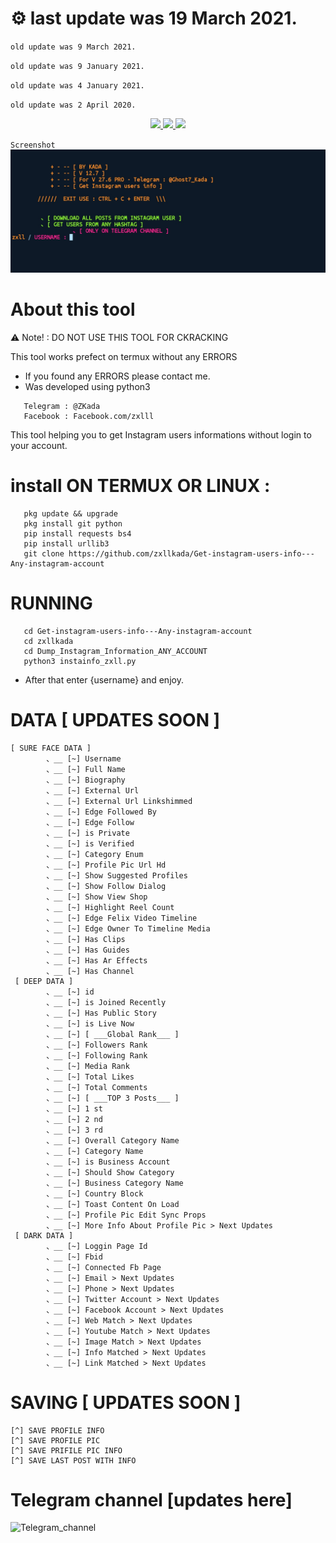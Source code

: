 # ⚙ last update was 19 March 2021.

``old update was 9 March 2021.``

``old update was 9 January 2021.``

``old update was 4 January 2021.``

``old update was 2 April 2020.``

<p align="center">
   <a href="https://twitter.com/kada_soulayman">
      <img src="https://img.shields.io/twitter/follow/kada_soulayman?label=Follow">
   </a>
   <a href="https://github.com/zxllkada/Get-instagram-users-info---Any-instagram-account">
      <img src="https://img.shields.io/github/stars/zxllkada/Get-instagram-users-info---Any-instagram-account?style=social">
   </a>
   <a href="https://github.com/zxllkada">
      <img src="https://img.shields.io/github/followers/zxllkada?label=Follow&style=social">
   </a>
</p>

``Screenshot``
![zxllkada_TOLL](zxllkada/instainfo_zxll_sc.jpg)
# About this tool

:warning: Note! : DO NOT USE THIS TOOL FOR CKRACKING

This tool works prefect on termux without any ERRORS
* If you found any ERRORS please contact me.
* Was developed using python3

```
   Telegram : @ZKada
   Facebook : Facebook.com/zxlll
```

This tool helping you to get Instagram users informations without login to your account.


# install ON TERMUX OR LINUX :
```
   pkg update && upgrade
   pkg install git python
   pip install requests bs4 
   pip install urllib3
   git clone https://github.com/zxllkada/Get-instagram-users-info---Any-instagram-account
```

# RUNNING
```
   cd Get-instagram-users-info---Any-instagram-account
   cd zxllkada
   cd Dump_Instagram_Information_ANY_ACCOUNT
   python3 instainfo_zxll.py
```
* After that enter {username} and enjoy.


# DATA [ UPDATES SOON ]
```
[ SURE FACE DATA ] 
        、__ [~] Username
        、__ [~] Full Name
        、__ [~] Biography
        、__ [~] External Url
        、__ [~] External Url Linkshimmed
        、__ [~] Edge Followed By
        、__ [~] Edge Follow
        、__ [~] is Private
        、__ [~] is Verified
        、__ [~] Category Enum
        、__ [~] Profile Pic Url Hd
        、__ [~] Show Suggested Profiles
        、__ [~] Show Follow Dialog
        、__ [~] Show View Shop
        、__ [~] Highlight Reel Count
        、__ [~] Edge Felix Video Timeline
        、__ [~] Edge Owner To Timeline Media
        、__ [~] Has Clips
        、__ [~] Has Guides
        、__ [~] Has Ar Effects
        、__ [~] Has Channel
 [ DEEP DATA ]
        、__ [~] id
        、__ [~] is Joined Recently
        、__ [~] Has Public Story
        、__ [~] is Live Now
        、__ [~] [ ___Global Rank___ ]
        、__ [~] Followers Rank
        、__ [~] Following Rank
        、__ [~] Media Rank
        、__ [~] Total Likes
        、__ [~] Total Comments
        、__ [~] [ ___TOP 3 Posts___ ]      
        、__ [~] 1 st
        、__ [~] 2 nd
        、__ [~] 3 rd
        、__ [~] Overall Category Name
        、__ [~] Category Name
        、__ [~] is Business Account
        、__ [~] Should Show Category
        、__ [~] Business Category Name
        、__ [~] Country Block
        、__ [~] Toast Content On Load
        、__ [~] Profile Pic Edit Sync Props
        、__ [~] More Info About Profile Pic > Next Updates
 [ DARK DATA ]
        、__ [~] Loggin Page Id
        、__ [~] Fbid
        、__ [~] Connected Fb Page
        、__ [~] Email > Next Updates
        、__ [~] Phone > Next Updates
        、__ [~] Twitter Account > Next Updates
        、__ [~] Facebook Account > Next Updates
        、__ [~] Web Match > Next Updates
        、__ [~] Youtube Match > Next Updates
        、__ [~] Image Match > Next Updates
        、__ [~] Info Matched > Next Updates
        、__ [~] Link Matched > Next Updates
```

# SAVING [ UPDATES SOON ]

```
[^] SAVE PROFILE INFO
[^] SAVE PROFILE PIC
[^] SAVE PRIFILE PIC INFO
[^] SAVE LAST POST WITH INFO
```



# Telegram channel [updates here]
![Telegram_channel](zxllkada/Telegram_channel_join_to_get_updates.png)
